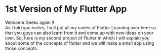 # 1st Version of My Flutter App
  Welcome Geeks again !! 
  <br>As I told you earlier, I will put all my codes of Flutter Learning over here so that you guys can also learn from it and come up with new ideas on your own. So, here is my         second project of Flutter in which I will explain you about some of the concepts of flutter and we will make a small app using those concepts.  
